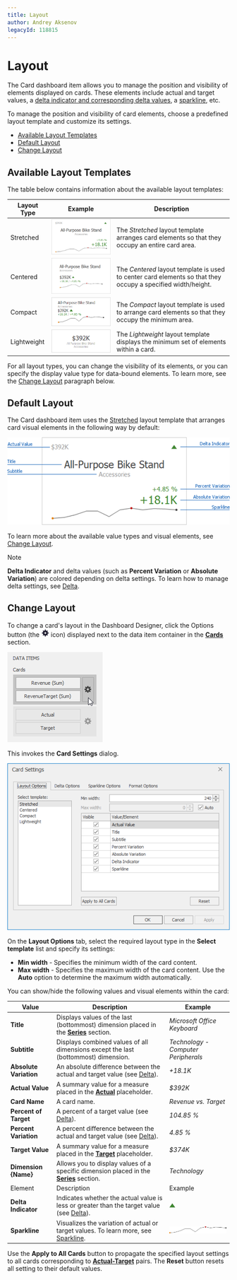 ```yaml
---
title: Layout
author: Andrey Aksenov
legacyId: 118815
---
```

# Layout
The Card dashboard item allows you to manage the position and visibility of elements displayed on cards. These elements include actual and target values, a [delta indicator and corresponding delta values](delta.md), a [sparkline](sparkline.md), etc.

To manage the position and visibility of card elements, choose a predefined layout template and customize its settings.
* [Available Layout Templates](#available)
* [Default Layout](#default)
* [Change Layout](#change)

## <a name="available"/>Available Layout Templates
The table below contains information about the available layout templates:

| Layout Type | Example | Description |
|---|---|---|
| Stretched | ![Card_StretchedLayout](../../../../images/img128069.png) | The _Stretched_ layout template arranges card elements so that they occupy an entire card area. |
| Centered | ![Card_CompactLayout](../../../../images/img128070.png) | The _Centered_ layout template is used to center card elements so that they occupy a specified width/height. |
| Compact | ![Card_CompactLayoutTemplate](../../../../images/img128402.png) | The _Compact_ layout template is used to arrange card elements so that they occupy the minimum area. |
| Lightweight | ![Card_LightweightLayoutTemplate](../../../../images/img128403.png) | The _Lightweight_ layout template displays the minimum set of elements within a card. |

For all layout types, you can change the visibility of its elements, or you can specify the display value type for data-bound elements. To learn more, see the [Change Layout](#change) paragraph below.

## <a name="default"/>Default Layout
The Card dashboard item uses the [Stretched](#available) layout template that arranges card visual elements in the following way by default:

![Card_StretchedLayout_VisualElements](../../../../images/img128175.png)

To learn more about the available value types and visual elements, see [Change Layout](#change).

> [!NOTE]
> **Delta Indicator** and delta values (such as **Percent Variation** or **Absolute Variation**) are colored depending on delta settings. To learn how to manage delta settings, see [Delta](delta.md).

## <a name="change"/>Change Layout
To change a card's layout in the Dashboard Designer, click the Options button (the ![DataItemsArea_OptionsButton](../../../../images/img20167.png) icon) displayed next to the data item container in the **[Cards](providing-data.md)** section.

![Cards_DeltaOptions_OptionsButton](../../../../images/img19985.png)

This invokes the **Card Settings** dialog.

![CardSettings_LayoutOptionsTab](../../../../images/img128293.png)

On the **Layout Options** tab, select the required layout type in the **Select template** list and specify its settings:
* **Min width** - Specifies the minimum width of the card content.
* **Max width** - Specifies the maximum width of the card content. Use the **Auto** option to determine the maximum width automatically.

You can show/hide the following values and visual elements within the card:

| Value | Description | Example |
|---|---|---|
| **Title** | Displays values of the last (bottommost) dimension placed in the **[Series](providing-data.md)** section. | _Microsoft Office Keyboard_ |
| **Subtitle** | Displays combined values of all dimensions except the last (bottommost) dimension. | _Technology - Computer Peripherals_ |
| **Absolute Variation** | An absolute difference between the actual and target value (see [Delta](delta.md)). | _+18.1K_ |
| **Actual Value** | A summary value for a measure placed in the **[Actual](providing-data.md)** placeholder. | _$392K_ |
| **Card Name** | A card name. | _Revenue vs. Target_ |
| **Percent of Target** | A percent of a target value (see [Delta](delta.md)). | _104.85 %_ |
| **Percent Variation** | A percent difference between the actual and target value (see [Delta](delta.md)). | _4.85 %_ |
| **Target Value** | A summary value for a measure placed in the **[Target](providing-data.md)** placeholder. | _$374K_ |
| **Dimension {Name}** | Allows you to display values of a specific dimension placed in the **[Series](providing-data.md)** section. | _Technology_ |
| Element | Description | Example |
| **Delta Indicator** | Indicates whether the actual value is less or greater than the target value (see [Delta](delta.md)). | ![Card_DeltaIndicatorExample](../../../../images/img128298.png) |
| **Sparkline** | Visualizes the variation of actual or target values. To learn more, see [Sparkline](sparkline.md). | ![Card_SparklineExample](../../../../images/img128299.png) |

Use the **Apply to All Cards** button to propagate the specified layout settings to all cards corresponding to **[Actual-Target](providing-data.md)** pairs. The **Reset** button resets all setting to their default values.